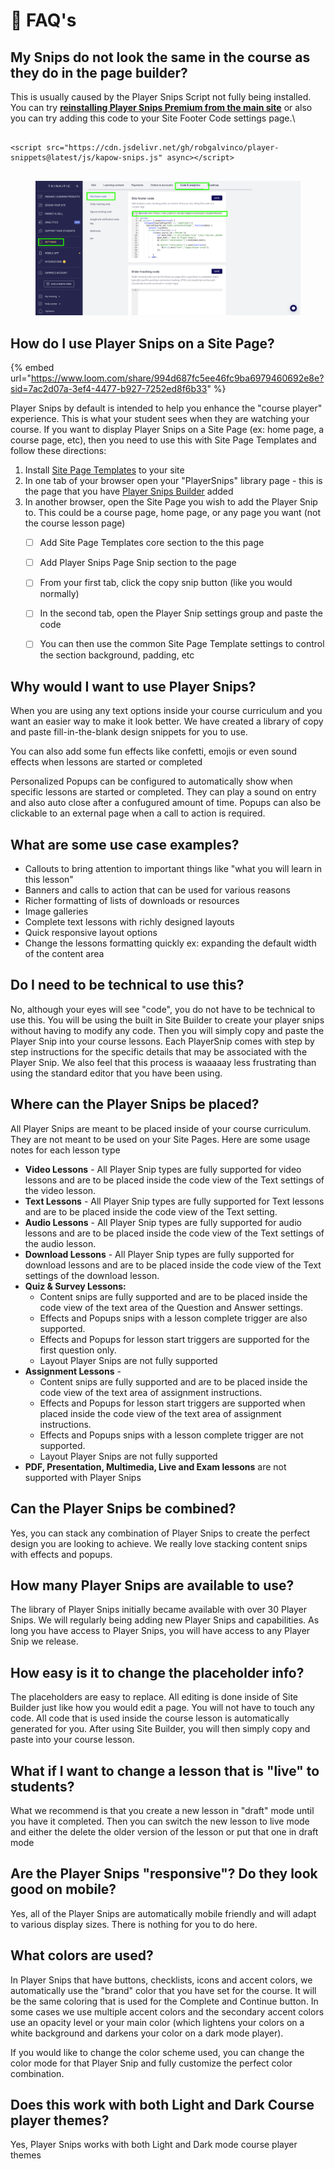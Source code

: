 # 🤔 FAQ's

## My Snips do not look the same in the course as they do in the page builder?

This is usually caused by the Player Snips Script not fully being installed. You can try [**reinstalling Player Snips Premium from the main site**](https://www.superpowerups.com/pages/player-snips) or also you can try adding this code to your Site Footer Code settings page.\


```

<script src="https://cdn.jsdelivr.net/gh/robgalvinco/player-snippets@latest/js/kapow-snips.js" async></script>


```

<figure><img src=".gitbook/assets/Settings-PowerUps-for-Thinkific-Sites-by-Rob-Galvin (8).png" alt=""><figcaption></figcaption></figure>

## How do I use Player Snips on a Site Page?

{% embed url="https://www.loom.com/share/994d687fc5ee46fc9ba6979460692e8e?sid=7ac2d07a-3ef4-4477-b927-7252ed8f6b33" %}

Player Snips by default is intended to help you enhance the "course player" experience. This is what your student sees when they are watching your course. If you want to display Player Snips on a Site Page (ex: home page, a course page, etc), then you need to use this with Site Page Templates and follow these directions:

1. Install [Site Page Templates](https://www.superpowerups.com/pages/site-page-templates) to your site
2. In one tab of your browser open your "PlayerSnips" library page - this is the page that you have [Player Snips Builder](./#how-to-use-player-snips) added
3. In another browser, open the Site Page you wish to add the Player Snip to. This could be a course page, home page, or any page you want (not the course lesson page)
   * [ ] Add Site Page Templates core section to the this page
   * [ ] Add Player Snips Page Snip section to the page
   * [ ] From your first tab, click the copy snip button (like you would normally)
   * [ ] In the second tab, open the Player Snip settings group and paste the code
   * [ ] You can then use the common Site Page Template settings to control the section background, padding, etc



## Why would I want to use Player Snips?

When you are using any text options inside your course curriculum and you want an easier way to make it look better. We have created a library of copy and paste fill-in-the-blank design snippets for you to use.

You can also add some fun effects like confetti, emojis or even sound effects when lessons are started or completed

Personalized Popups can be configured to automatically show when specific lessons are started or completed. They can play a sound on entry and also auto close after a confugured amount of time. Popups can also be clickable to an external page when a call to action is required.

## What are some use case examples?

* Callouts to bring attention to important things like "what you will learn in this lesson"&#x20;
* Banners and calls to action that can be used for various reasons
* Richer formatting of lists of downloads or resources
* Image galleries
* Complete text lessons with richly designed layouts
* Quick responsive layout options&#x20;
* Change the lessons formatting quickly ex: expanding the default width of the content area

## Do I need to be technical to use this?

No, although your eyes will see "code", you do not have to be technical to use this. You will be using the built in Site Builder to create your player snips without having to modify any code. Then you will simply copy and paste the Player Snip into your course lessons. Each PlayerSnip comes with step by step instructions for the specific details that may be associated with the Player Snip. We also feel that this process is waaaaay less frustrating than using the standard editor that you have been using.

## Where can the Player Snips be placed?

All Player Snips are meant to be placed inside of your course curriculum. They are not meant to be used on your Site Pages. Here are some usage notes for each lesson type

* **Video Lessons** - All Player Snip types are fully supported for video lessons and are to be placed inside the code view of the Text settings of the video lesson.&#x20;
* **Text Lessons** - All Player Snip types are fully supported for Text lessons and are to be placed inside the code view of the Text setting.
* **Audio Lessons** - All Player Snip types are fully supported for audio lessons and are to be placed inside the code view of the Text settings of the audio lesson.
* **Download Lessons** - All Player Snip types are fully supported for download lessons and are to be placed inside the code view of the Text settings of the download lesson.
* **Quiz & Survey Lessons:**
  * Content snips are fully supported and are to be placed inside the code view of the text area of the Question and Answer settings.&#x20;
  * Effects and Popups snips with a lesson complete trigger are also supported.
  * Effects and Popups for lesson start triggers are supported for the first question only.&#x20;
  * Layout Player Snips are not fully supported&#x20;
* **Assignment Lessons** -&#x20;
  * Content snips are fully supported and are to be placed inside the code view of the text area of assignment instructions.&#x20;
  * Effects and Popups for lesson start triggers are supported when placed inside the code view of the text area of assignment instructions.&#x20;
  * Effects and Popups snips with a lesson complete trigger are not supported.
  * Layout Player Snips are not fully supported&#x20;
* **PDF, Presentation, Multimedia, Live and Exam lessons** are not supported with Player Snips



## Can the Player Snips be combined?

Yes, you can stack any combination of Player Snips to create the perfect design you are looking to achieve. We really love stacking content snips with effects and popups.

## How many Player Snips are available to use?

The library of Player Snips initially became available with over 30 Player Snips. We will regularly being adding new Player Snips and capabilities. As long you have access to Player Snips, you will have access to any Player Snip we release.

## How easy is it to change the placeholder info?

The placeholders are easy to replace. All editing is done inside of Site Builder just like how you would edit a page. You will not have to touch any code. All code that is used inside the course lesson is automatically generated for you. After using Site Builder, you will then simply copy and paste into your course lesson.

## What if I want to change a lesson that is "live" to students?

What we recommend is that you create a new lesson in "draft" mode until you have it completed. Then you can switch the new lesson to live mode and either the delete the older version of the lesson or put that one in draft mode

## Are the Player Snips "responsive"? Do they look good on mobile?

Yes, all of the Player Snips are automatically mobile friendly and will adapt to various display sizes. There is nothing for you to do here.

## What colors are used?

In Player Snips that have buttons, checklists, icons and accent colors, we automatically use the "brand" color that you have set for the course. It will be the same coloring that is used for the Complete and Continue button. In some cases we use multiple accent colors and the secondary accent colors use an opacity level or your main color (which lightens your colors on a white background and darkens your color on a dark mode player).

If you would like to change the color scheme used, you can change the color mode for that Player Snip and fully customize the perfect color combination.

## Does this work with both Light and Dark Course player themes?

Yes, Player Snips works with both Light and Dark mode course player themes
